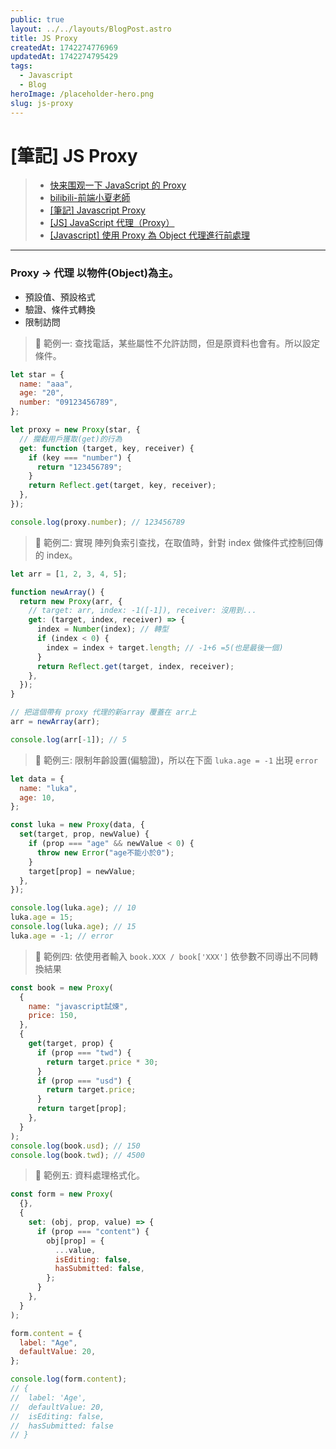 ```yaml
---
public: true
layout: ../../layouts/BlogPost.astro
title: JS Proxy
createdAt: 1742274776969
updatedAt: 1742274795429
tags:
  - Javascript
  - Blog
heroImage: /placeholder-hero.png
slug: js-proxy
---
```

# [筆記] JS Proxy

> - [快来围观一下 JavaScript 的 Proxy](https://juejin.cn/post/6844903613001629703)
> - [bilibili-前端小夏老師](https://reurl.cc/XEl3Ge)
> - [[筆記] Javascript Proxy](https://blog.twjoin.com/%E7%AD%86%E8%A8%98-javascript-proxy-27efab4f0b81)
> - [[JS] JavaScript 代理（Proxy）](https://pjchender.dev/javascript/js-proxy/)
> - [[Javascript] 使用 Proxy 為 Object 代理進行前處理](https://reurl.cc/11oz3D)

---

### Proxy -> 代理 以物件(Object)為主。

- 預設值、預設格式
- 驗證、條件式轉換
- 限制訪問

> 🚩 範例一: 查找電話，某些屬性不允許訪問，但是原資料也會有。所以設定條件。

```javascript
let star = {
  name: "aaa",
  age: "20",
  number: "09123456789",
};

let proxy = new Proxy(star, {
  // 攔截用戶獲取(get)的行為
  get: function (target, key, receiver) {
    if (key === "number") {
      return "123456789";
    }
    return Reflect.get(target, key, receiver);
  },
});

console.log(proxy.number); // 123456789
```

> 🚩 範例二: 實現 陣列負索引查找，在取值時，針對 index 做條件式控制回傳的 index。

```javascript
let arr = [1, 2, 3, 4, 5];

function newArray() {
  return new Proxy(arr, {
    // target: arr, index: -1([-1]), receiver: 沒用到...
    get: (target, index, receiver) => {
      index = Number(index); // 轉型
      if (index < 0) {
        index = index + target.length; // -1+6 =5(也是最後一個)
      }
      return Reflect.get(target, index, receiver);
    },
  });
}

// 把這個帶有 proxy 代理的新array 覆蓋在 arr上
arr = newArray(arr);

console.log(arr[-1]); // 5
```

> 🚩 範例三: 限制年齡設置(偏驗證)，所以在下面 `luka.age = -1` 出現 `error`

```javascript
let data = {
  name: "luka",
  age: 10,
};

const luka = new Proxy(data, {
  set(target, prop, newValue) {
    if (prop === "age" && newValue < 0) {
      throw new Error("age不能小於0");
    }
    target[prop] = newValue;
  },
});

console.log(luka.age); // 10
luka.age = 15;
console.log(luka.age); // 15
luka.age = -1; // error
```

> 🚩 範例四: 依使用者輸入 `book.XXX / book['XXX']` 依參數不同導出不同轉換結果

```javascript
const book = new Proxy(
  {
    name: "javascript試煉",
    price: 150,
  },
  {
    get(target, prop) {
      if (prop === "twd") {
        return target.price * 30;
      }
      if (prop === "usd") {
        return target.price;
      }
      return target[prop];
    },
  }
);
console.log(book.usd); // 150
console.log(book.twd); // 4500
```

> 🚩 範例五: 資料處理格式化。

```javascript
const form = new Proxy(
  {},
  {
    set: (obj, prop, value) => {
      if (prop === "content") {
        obj[prop] = {
          ...value,
          isEditing: false,
          hasSubmitted: false,
        };
      }
    },
  }
);

form.content = {
  label: "Age",
  defaultValue: 20,
};

console.log(form.content);
// {
//  label: 'Age',
//  defaultValue: 20,
//  isEditing: false,
//  hasSubmitted: false
// }
```